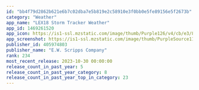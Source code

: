 ```yaml
---
id: "bb4f79d2862b621e6b7c02dba7e5b819e2c58910e3f0bb0e5fe89156e5f2673b"
category: "Weather"
app_name: "LEX18 Storm Tracker Weather"
app_id: 1469261520
app_icon: https://is1-ssl.mzstatic.com/image/thumb/Purple126/v4/cb/e3/82/cbe38239-25ec-9513-fd40-900f65e9656b/AppIcon-1x_U007emarketing-0-4-0-85-220.jpeg/1024x1024bb.png
app_screenshot: https://is1-ssl.mzstatic.com/image/thumb/PurpleSource115/v4/e2/39/e4/e239e4ad-d4f9-0e5a-50ff-9ed09ccd7128/d717fdaa-7a53-493e-9a88-536c3c5fcbe4_Simulator_Screen_Shot_-_iPhone_12_Pro_Max_-_2021-07-15_at_13.37.40.png/1284x2778bb.png
publisher_id: 405974803
publisher_name: "E.W. Scripps Company"
rank: 234
most_recent_release: 2023-10-30 00:00:00
release_count_in_past_year: 5
release_count_in_past_year_category: 8
release_count_in_past_year_top_in_category: 23
---
```

